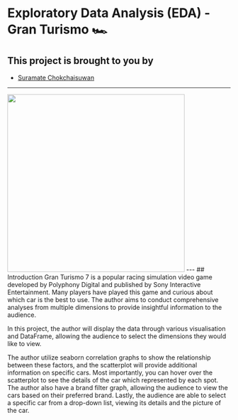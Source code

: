# Exploratory Data Analysis (EDA) - Gran Turismo 🏎️
## This project is brought to you by 
* [Suramate Chokchaisuwan](https://github.com/sc-matthew)
---

<img src="https://wallpaperaccess.com/full/4602804.jpg" weight="800" height="400">
---
## Introduction
Gran Turismo 7 is a popular racing simulation video game developed by Polyphony Digital and published by Sony Interactive Entertainment. Many players have played this game and curious about which car is the best to use. The author aims to conduct comprehensive analyses from multiple dimensions to provide insightful information to the audience.

In this project, the author will display the data through various visualisation and DataFrame, allowing the audience to select the dimensions they would like to view. 
    
The author utilize seaborn correlation graphs to show the relationship between these factors, and the scatterplot will provide additional information on specific cars. Most importantly, you can hover over the scatterplot to see the details of the car which represented by each spot. The author also have a brand filter graph, allowing the audience to view the cars based on their preferred brand. Lastly, the audience are able to select a specific car from a drop-down list, viewing its details and the picture of the car.

